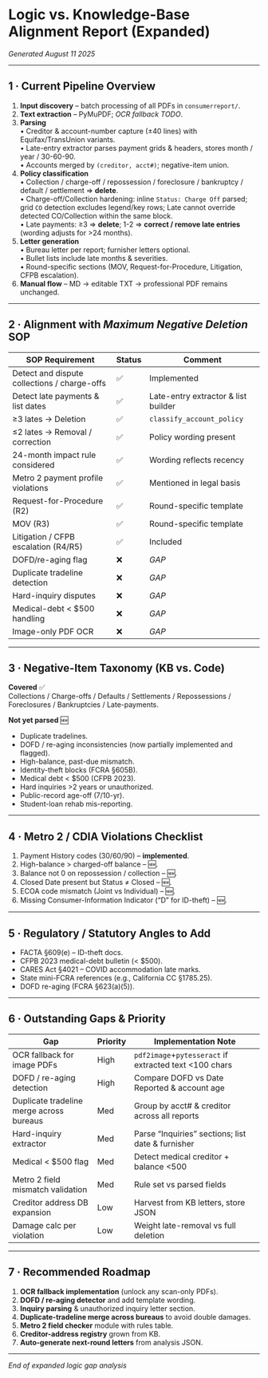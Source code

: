 # Logic vs. Knowledge-Base Alignment Report (Expanded)

*Generated August 11 2025*

---

## 1 · Current Pipeline Overview
1. **Input discovery** – batch processing of all PDFs in `consumerreport/`.
2. **Text extraction** – PyMuPDF; *OCR fallback TODO*.
3. **Parsing**  
   • Creditor & account-number capture (±40 lines) with Equifax/TransUnion variants.  
   • Late-entry extractor parses payment grids & headers, stores month / year / 30-60-90.  
   • Accounts merged by `(creditor, acct#)`; negative-item union.
4. **Policy classification**  
   • Collection / charge-off / repossession / foreclosure / bankruptcy / default / settlement ⇒ **delete**.  
   • Charge-off/Collection hardening: inline `Status: Charge Off` parsed; grid `CO` detection excludes legend/key rows; Late cannot override detected CO/Collection within the same block.  
   • Late payments: ≥3 ⇒ **delete**; 1-2 ⇒ **correct / remove late entries** (wording adjusts for >24 months).
5. **Letter generation**  
   • Bureau letter per report; furnisher letters optional.  
   • Bullet lists include late months & severities.  
   • Round-specific sections (MOV, Request-for-Procedure, Litigation, CFPB escalation).
6. **Manual flow** – MD → editable TXT → professional PDF remains unchanged.

---

## 2 · Alignment with *Maximum Negative Deletion* SOP

| SOP Requirement | Status | Comment |
| --- | --- | --- |
| Detect and dispute collections / charge-offs | ✅ | Implemented |
| Detect late payments & list dates | ✅ | Late-entry extractor & list builder |
| ≥3 lates → Deletion | ✅ | `classify_account_policy` |
| ≤2 lates → Removal / correction | ✅ | Policy wording present |
| 24-month impact rule considered | ✅ | Wording reflects recency |
| Metro 2 payment profile violations | ✅ | Mentioned in legal basis |
| Request-for-Procedure (R2) | ✅ | Round-specific template |
| MOV (R3) | ✅ | Round-specific template |
| Litigation / CFPB escalation (R4/R5) | ✅ | Included |
| DOFD/re-aging flag | ❌ | *GAP* |
| Duplicate tradeline detection | ❌ | *GAP* |
| Hard-inquiry disputes | ❌ | *GAP* |
| Medical-debt < $500 handling | ❌ | *GAP* |
| Image-only PDF OCR | ❌ | *GAP* |

---

## 3 · Negative-Item Taxonomy (KB vs. Code)

**Covered** ✅  
Collections / Charge-offs / Defaults / Settlements / Repossessions / Foreclosures / Bankruptcies / Late-payments.

**Not yet parsed** 🆕  
* Duplicate tradelines.  
* DOFD / re-aging inconsistencies (now partially implemented and flagged).  
* High-balance, past-due mismatch.  
* Identity-theft blocks (FCRA §605B).  
* Medical debt < $500 (CFPB 2023).  
* Hard inquiries >2 years or unauthorized.  
* Public-record age-off (7/10-yr).  
* Student-loan rehab mis-reporting.

---

## 4 · Metro 2 / CDIA Violations Checklist

1. Payment History codes (30/60/90) – **implemented**.  
2. High-balance > charged-off balance – 🆕.  
3. Balance not 0 on repossession / collection – 🆕.  
4. Closed Date present but Status ≠ Closed – 🆕.  
5. ECOA code mismatch (Joint vs Individual) – 🆕.  
6. Missing Consumer-Information Indicator (“D” for ID-theft) – 🆕.

---

## 5 · Regulatory / Statutory Angles to Add

* FACTA §609(e) – ID-theft docs.  
* CFPB 2023 medical-debt bulletin (< $500).  
* CARES Act §4021 – COVID accommodation late marks.  
* State mini-FCRA references (e.g., California CC §1785.25).  
* DOFD re-aging (FCRA §623(a)(5)).

---

## 6 · Outstanding Gaps & Priority

| Gap | Priority | Implementation Note |
| --- | --- | --- |
| OCR fallback for image PDFs | High | `pdf2image`+`pytesseract` if extracted text <100 chars |
| DOFD / re-aging detection | High | Compare DOFD vs Date Reported & account age |
| Duplicate tradeline merge across bureaus | Med | Group by acct# & creditor across all reports |
| Hard-inquiry extractor | Med | Parse “Inquiries” sections; list date & furnisher |
| Medical < $500 flag | Med | Detect medical creditor + balance <500 |
| Metro 2 field mismatch validation | Med | Rule set vs parsed fields |
| Creditor address DB expansion | Low | Harvest from KB letters, store JSON |
| Damage calc per violation | Low | Weight late-removal vs full deletion |

---

## 7 · Recommended Roadmap

1. **OCR fallback implementation** (unlock any scan-only PDFs).  
2. **DOFD / re-aging detector** and add template wording.  
3. **Inquiry parsing** & unauthorized inquiry letter section.  
4. **Duplicate-tradeline merge across bureaus** to avoid double damages.  
5. **Metro 2 field checker** module with rules table.  
6. **Creditor-address registry** grown from KB.  
7. **Auto-generate next-round letters** from analysis JSON.

---

*End of expanded logic gap analysis*
